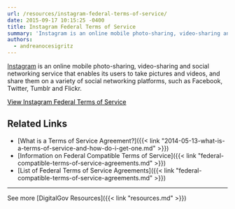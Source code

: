 ```yaml
---
url: /resources/instagram-federal-terms-of-service/
date: 2015-09-17 10:15:25 -0400
title: Instagram Federal Terms of Service
summary: 'Instagram is an online mobile photo-sharing, video-sharing and social networking service that enables its users to take pictures and videos, and share them on a variety of social networking platforms, such as Facebook, Twitter, Tumblr and Flickr. View Instagram Federal Terms of Service Related Links What is a Terms of Service Agreement? Information on Federal Compatible'
authors:
  - andreanocesigritz
---
```


[Instagram](https://instagram.com) is an online mobile photo-sharing, video-sharing and social networking service that enables its users to take pictures and videos, and share them on a variety of social networking platforms, such as Facebook, Twitter, Tumblr and Flickr.

<a class="button" style="color: #000000" href="https://help.instagram.com/478745558852511">View Instagram Federal Terms of Service</a>

## Related Links

  * [What is a Terms of Service Agreement?]({{< link "2014-05-13-what-is-a-terms-of-service-and-how-do-i-get-one.md" >}})
  * [Information on Federal Compatible Terms of Service]({{< link "federal-compatible-terms-of-service-agreements.md" >}})
  * [List of Federal Terms of Service Agreements]({{< link "federal-compatible-terms-of-service-agreements.md" >}})

 

* * *

 

See more [DigitalGov Resources]({{< link "resources.md" >}})